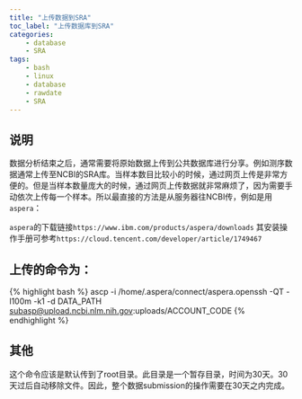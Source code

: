 ```yaml
---
title: "上传数据到SRA"
toc_label: "上传数据库到SRA"
categories:
    - database
    - SRA
tags:
    - bash
    - linux
    - database
    - rawdate
    - SRA
---
```


## 说明
数据分析结束之后，通常需要将原始数据上传到公共数据库进行分享。例如测序数据通常上传至NCBI的SRA库。当样本数目比较小的时候，通过网页上传是非常方便的。但是当样本数量庞大的时候，通过网页上传数据就非常麻烦了，因为需要手动依次上传每一个样本。所以最直接的方法是从服务器往NCBI传，例如是用`aspera`：

<!--more-->

`aspera`的下载链接`https://www.ibm.com/products/aspera/downloads`
其安装操作手册可参考`https://cloud.tencent.com/developer/article/1749467`

## 上传的命令为：
{% highlight bash %}
ascp -i /home/.aspera/connect/aspera.openssh -QT -l100m -k1 -d DATA_PATH subasp@upload.ncbi.nlm.nih.gov:uploads/ACCOUNT_CODE
{% endhighlight %}

## 其他
这个命令应该是默认传到了root目录。此目录是一个暂存目录，时间为30天。30天过后自动移除文件。因此，整个数据submission的操作需要在30天之内完成。
